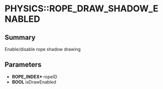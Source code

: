 # PHYSICS::ROPE_DRAW_SHADOW_ENABLED

## Summary
Enable/disable rope shadow drawing

## Parameters
* **ROPE_INDEX\*** ropeID
* **BOOL** isDrawEnabled